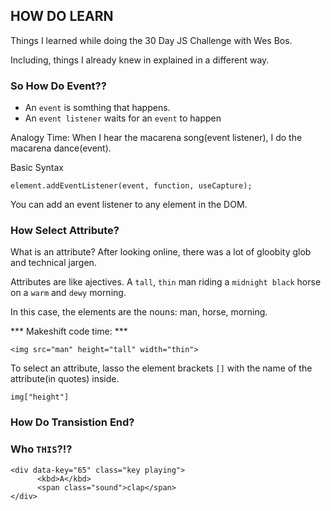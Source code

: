 ## HOW DO LEARN

Things I learned while doing the 30 Day JS Challenge with Wes Bos. 

Including, things I already knew in explained in a different way.


### So How Do Event??

- An `event` is somthing that happens. 
- An `event listener` waits for an `event` to happen

Analogy Time: When I hear the macarena song(event listener), I do the macarena dance(event). 

Basic Syntax
``` 
element.addEventListener(event, function, useCapture);
```
You can add an event listener to any element in the DOM. 

### How Select Attribute?

What is an attribute? After looking online, there was a lot of gloobity glob and technical jargen. 

Attributes are like ajectives. A `tall`, `thin` man riding a `midnight black` horse on a `warm` and `dewy` morning. 

In this case, the elements are the nouns: man, horse, morning.

*** Makeshift code time: ***

`<img src="man" height="tall" width="thin">`

To select an attribute, lasso the element brackets `[]` with the name of the attribute(in quotes) inside.

`img["height"]`


### How Do Transistion End?


### Who `THIS`?!?

```
<div data-key="65" class="key playing">
      <kbd>A</kbd>
      <span class="sound">clap</span>
</div>
```


